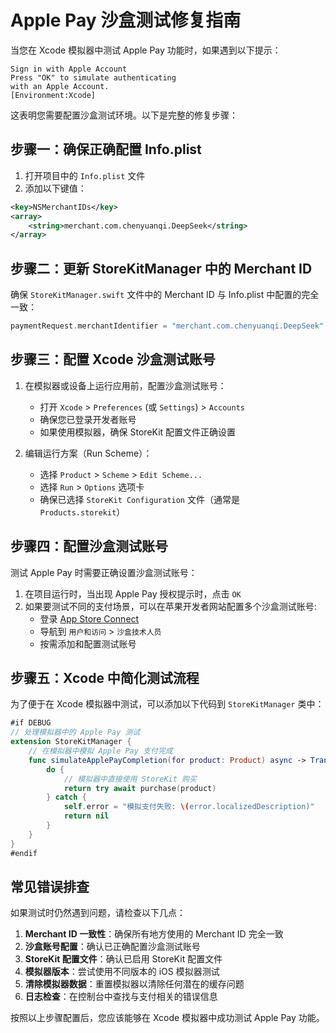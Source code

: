 # Apple Pay 沙盒测试修复指南

当您在 Xcode 模拟器中测试 Apple Pay 功能时，如果遇到以下提示：

```
Sign in with Apple Account
Press "OK" to simulate authenticating
with an Apple Account.
[Environment:Xcode]
```

这表明您需要配置沙盒测试环境。以下是完整的修复步骤：

## 步骤一：确保正确配置 Info.plist

1. 打开项目中的 `Info.plist` 文件
2. 添加以下键值：

```xml
<key>NSMerchantIDs</key>
<array>
    <string>merchant.com.chenyuanqi.DeepSeek</string>
</array>
```

## 步骤二：更新 StoreKitManager 中的 Merchant ID

确保 `StoreKitManager.swift` 文件中的 Merchant ID 与 Info.plist 中配置的完全一致：

```swift
paymentRequest.merchantIdentifier = "merchant.com.chenyuanqi.DeepSeek"
```

## 步骤三：配置 Xcode 沙盒测试账号

1. 在模拟器或设备上运行应用前，配置沙盒测试账号：
   - 打开 `Xcode` > `Preferences` (或 `Settings`) > `Accounts`
   - 确保您已登录开发者账号
   - 如果使用模拟器，确保 StoreKit 配置文件正确设置

2. 编辑运行方案（Run Scheme）：
   - 选择 `Product` > `Scheme` > `Edit Scheme...`
   - 选择 `Run` > `Options` 选项卡
   - 确保已选择 `StoreKit Configuration` 文件（通常是 `Products.storekit`）

## 步骤四：配置沙盒测试账号

测试 Apple Pay 时需要正确设置沙盒测试账号：

1. 在项目运行时，当出现 Apple Pay 授权提示时，点击 `OK`
2. 如果要测试不同的支付场景，可以在苹果开发者网站配置多个沙盒测试账号:
   - 登录 [App Store Connect](https://appstoreconnect.apple.com)
   - 导航到 `用户和访问` > `沙盒技术人员`
   - 按需添加和配置测试账号

## 步骤五：Xcode 中简化测试流程

为了便于在 Xcode 模拟器中测试，可以添加以下代码到 `StoreKitManager` 类中：

```swift
#if DEBUG
// 处理模拟器中的 Apple Pay 测试
extension StoreKitManager {
    // 在模拟器中模拟 Apple Pay 支付完成
    func simulateApplePayCompletion(for product: Product) async -> Transaction? {
        do {
            // 模拟器中直接使用 StoreKit 购买
            return try await purchase(product)
        } catch {
            self.error = "模拟支付失败: \(error.localizedDescription)"
            return nil
        }
    }
}
#endif
```

## 常见错误排查

如果测试时仍然遇到问题，请检查以下几点：

1. **Merchant ID 一致性**：确保所有地方使用的 Merchant ID 完全一致
2. **沙盒账号配置**：确认已正确配置沙盒测试账号
3. **StoreKit 配置文件**：确认已启用 StoreKit 配置文件
4. **模拟器版本**：尝试使用不同版本的 iOS 模拟器测试
5. **清除模拟器数据**：重置模拟器以清除任何潜在的缓存问题
6. **日志检查**：在控制台中查找与支付相关的错误信息

按照以上步骤配置后，您应该能够在 Xcode 模拟器中成功测试 Apple Pay 功能。 
